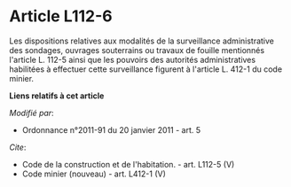 # Article L112-6

Les dispositions relatives aux modalités de la surveillance administrative des sondages, ouvrages souterrains ou travaux de
fouille mentionnés l'article L. 112-5 ainsi que les pouvoirs des autorités administratives habilitées à effectuer cette
surveillance figurent à l'article L. 412-1 du code minier.

**Liens relatifs à cet article**

_Modifié par_:

  - Ordonnance n°2011-91 du 20 janvier 2011 - art. 5

_Cite_:

  - Code de la construction et de l'habitation. - art. L112-5 (V)
  - Code minier (nouveau) - art. L412-1 (V)

